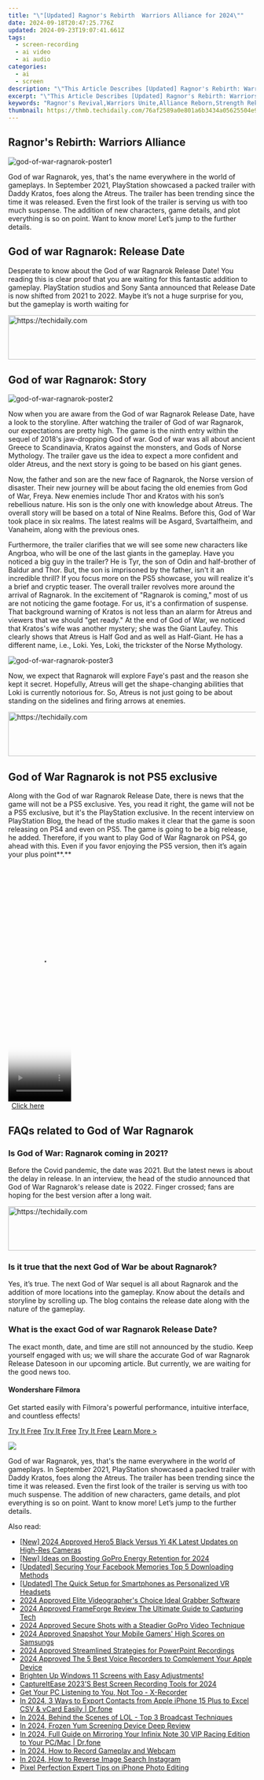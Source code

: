 ```yaml
---
title: "\"[Updated] Ragnor's Rebirth  Warriors Alliance for 2024\""
date: 2024-09-18T20:47:25.776Z
updated: 2024-09-23T19:07:41.661Z
tags: 
  - screen-recording
  - ai video
  - ai audio
categories: 
  - ai
  - screen
description: "\"This Article Describes [Updated] Ragnor's Rebirth: Warriors Alliance for 2024\""
excerpt: "\"This Article Describes [Updated] Ragnor's Rebirth: Warriors Alliance for 2024\""
keywords: "Ragnor's Revival,Warriors Unite,Alliance Reborn,Strength Rekindled,Champions Alliance,New Dawn Warriors,Battle Alliance Renewed"
thumbnail: https://thmb.techidaily.com/76af2589a0e801a6b3434a05625504e9a24382860270c85ff4fd48c9e5e5afe1.png
---
```


## Ragnor's Rebirth: Warriors Alliance

![god-of-war-ragnarok-poster1](https://images.wondershare.com/filmora/article-images/god-of-war-ragnarok-poster1.jpg)

God of war Ragnarok, yes, that's the name everywhere in the world of gameplays. In September 2021, PlayStation showcased a packed trailer with Daddy Kratos, foes along the Atreus. The trailer has been trending since the time it was released. Even the first look of the trailer is serving us with too much suspense. The addition of new characters, game details, and plot everything is so on point. Want to know more! Let’s jump to the further details.

## **God of war Ragnarok: Release Date**

Desperate to know about the God of war Ragnarok Release Date! You reading this is clear proof that you are waiting for this fantastic addition to gameplay. PlayStation studios and Sony Santa announced that Release Date is now shifted from 2021 to 2022\. Maybe it’s not a huge surprise for you, but the gameplay is worth waiting for

<!-- affiliate ads begin -->
<a href="https://appsumo.8odi.net/c/5597632/2144275/7443" target="_top" id="2144275">
  <img src="//a.impactradius-go.com/display-ad/7443-2144275" border="0" alt="https://techidaily.com" width="728" height="90"/>
</a>
<img height="0" width="0" src="https://appsumo.8odi.net/i/5597632/2144275/7443" style="position:absolute;visibility:hidden;" border="0" />
<!-- affiliate ads end -->

## **God of war Ragnarok: Story**

![god-of-war-ragnarok-poster2](https://images.wondershare.com/filmora/article-images/god-of-war-ragnarok-poster2.jpg)

Now when you are aware from the God of war Ragnarok Release Date, have a look to the storyline. After watching the trailer of God of war Ragnarok, our expectations are pretty high. The game is the ninth entry within the sequel of 2018's jaw-dropping God of war. God of war was all about ancient Greece to Scandinavia, Kratos against the monsters, and Gods of Norse Mythology. The trailer gave us the idea to expect a more confident and older Atreus, and the next story is going to be based on his giant genes.

Now, the father and son are the new face of Ragnarok, the Norse version of disaster. Their new journey will be about facing the old enemies from God of War, Freya. New enemies include Thor and Kratos with his son’s rebellious nature. His son is the only one with knowledge about Atreus. The overall story will be based on a total of Nine Realms. Before this, God of War took place in six realms. The latest realms will be Asgard, Svartalfheim, and Vanaheim, along with the previous ones.

Furthermore, the trailer clarifies that we will see some new characters like Angrboa, who will be one of the last giants in the gameplay. Have you noticed a big guy in the trailer? He is Tyr, the son of Odin and half-brother of Baldur and Thor. But, the son is imprisoned by the father, isn't it an incredible thrill? If you focus more on the PS5 showcase, you will realize it's a brief and cryptic teaser. The overall trailer revolves more around the arrival of Ragnarok. In the excitement of "Ragnarok is coming," most of us are not noticing the game footage. For us, it's a confirmation of suspense. That background warning of Kratos is not less than an alarm for Atreus and viewers that we should "get ready." At the end of God of War, we noticed that Kratos's wife was another mystery; she was the Giant Laufey. This clearly shows that Atreus is Half God and as well as Half-Giant. He has a different name, i.e., Loki. Yes, Loki, the trickster of the Norse Mythology.

![god-of-war-ragnarok-poster3](https://images.wondershare.com/filmora/article-images/god-of-war-ragnarok-poster3.jpg)

Now, we expect that Ragnarok will explore Faye's past and the reason she kept it secret. Hopefully, Atreus will get the shape-changing abilities that Loki is currently notorious for. So, Atreus is not just going to be about standing on the sidelines and firing arrows at enemies.

<!-- affiliate ads begin -->
<a href="https://aligracehair.sjv.io/c/5597632/1972670/19272" target="_top" id="1972670">
  <img src="//a.impactradius-go.com/display-ad/19272-1972670" border="0" alt="https://techidaily.com" width="728" height="90"/>
</a>
<img height="0" width="0" src="https://aligracehair.sjv.io/i/5597632/1972670/19272" style="position:absolute;visibility:hidden;" border="0" />
<!-- affiliate ads end -->

## **God of War Ragnarok is not PS5 exclusive**

Along with the God of war Ragnarok Release Date, there is news that the game will not be a PS5 exclusive. Yes, you read it right, the game will not be a PS5 exclusive, but it's the PlayStation exclusive. In the recent interview on PlayStation Blog, the head of the studio makes it clear that the game is soon releasing on PS4 and even on PS5\. The game is going to be a big release, he added. Therefore, if you want to play God of War Ragnarok on PS4, go ahead with this. Even if you favor enjoying the PS5 version, then it’s again your plus point**.**

<!-- affiliate ads begin -->
<span id="1975636">
					<video width="128" height="480" style="cursor:pointer"
           poster="//a.impactradius-go.com/display-clicktoplayimage/1975636.png"
           onclick="if(!this.playClicked){this.play();this.setAttribute('controls',true);this.playClicked=true;}">
	   <source src="//a.impactradius-go.com/display-ad/22993-1975636">
	   <img src="//a.impactradius-go.com/display-clicktoplayimage/1975636.png" style="border: none; height: 100%; width: 100%; object-fit: contain">
	</video>
	<div style="width:80px;text-align:center"><a href="javascript:window.open(decodeURIComponent('https%3A%2F%2Fhomestyler.sjv.io%2Fc%2F5597632%2F1975636%2F22993'), '_blank');void(0);">Click here</a></div>
</span>
<img height="0" width="0" src="https://imp.pxf.io/i/5597632/1975636/22993" style="position:absolute;visibility:hidden;" border="0" />
<!-- affiliate ads end -->

## **FAQs related to God of War Ragnarok**

### **Is God of War: Ragnarok coming in 2021?**

Before the Covid pandemic, the date was 2021\. But the latest news is about the delay in release. In an interview, the head of the studio announced that God of War Ragnarok's release date is 2022\. Finger crossed; fans are hoping for the best version after a long wait.

<!-- affiliate ads begin -->
<a href="https://laganoo.pxf.io/c/5597632/1657400/16446" target="_top" id="1657400">
  <img src="//a.impactradius-go.com/display-ad/16446-1657400" border="0" alt="https://techidaily.com" width="728" height="90"/>
</a>
<img height="0" width="0" src="https://laganoo.pxf.io/i/5597632/1657400/16446" style="position:absolute;visibility:hidden;" border="0" />
<!-- affiliate ads end -->

### **Is it true that the next God of War be about Ragnarok?**

Yes, it’s true. The next God of War sequel is all about Ragnarok and the addition of more locations into the gameplay. Know about the details and storyline by scrolling up. The blog contains the release date along with the nature of the gameplay.

### **What is the exact God of war Ragnarok Release Date?**

The exact month, date, and time are still not announced by the studio. Keep yourself engaged with us; we will share the accurate God of war Ragnarok Release Datesoon in our upcoming article. But currently, we are waiting for the good news too.

#### Wondershare Filmora

Get started easily with Filmora's powerful performance, intuitive interface, and countless effects!

[Try It Free](https://tools.techidaily.com/wondershare/filmora/download/) [Try It Free](https://tools.techidaily.com/wondershare/filmora/download/) [Try It Free](https://tools.techidaily.com/wondershare/filmora/download/) [Learn More >](https://tools.techidaily.com/wondershare/filmora/download/)

![](https://neveragain.allstatics.com/2019/assets/image/box/filmora-9.png)

God of war Ragnarok, yes, that's the name everywhere in the world of gameplays. In September 2021, PlayStation showcased a packed trailer with Daddy Kratos, foes along the Atreus. The trailer has been trending since the time it was released. Even the first look of the trailer is serving us with too much suspense. The addition of new characters, game details, and plot everything is so on point. Want to know more! Let’s jump to the further details.

<ins class="adsbygoogle"
      style="display:block"
      data-ad-client="ca-pub-7571918770474297"
      data-ad-slot="8358498916"
      data-ad-format="auto"
      data-full-width-responsive="true"></ins>

<span class="atpl-alsoreadstyle">Also read:</span>
<div><ul>
<li><a href="https://fox-info.techidaily.com/new-2024-approved-hero5-black-versus-yi-4k-latest-updates-on-high-res-cameras/"><u>[New] 2024 Approved Hero5 Black Versus Yi 4K Latest Updates on High-Res Cameras</u></a></li>
<li><a href="https://article-posts.techidaily.com/new-ideas-on-boosting-gopro-energy-retention-for-2024/"><u>[New] Ideas on Boosting GoPro Energy Retention for 2024</u></a></li>
<li><a href="https://facebook-videos.techidaily.com/updated-securing-your-facebook-memories-top-5-downloading-methods/"><u>[Updated] Securing Your Facebook Memories Top 5 Downloading Methods</u></a></li>
<li><a href="https://article-files.techidaily.com/updated-the-quick-setup-for-smartphones-as-personalized-vr-headsets/"><u>[Updated] The Quick Setup for Smartphones as Personalized VR Headsets</u></a></li>
<li><a href="https://screen-video-capture.techidaily.com/2024-approved-elite-videographers-choice-ideal-grabber-software/"><u>2024 Approved Elite Videographer's Choice Ideal Grabber Software</u></a></li>
<li><a href="https://screen-video-capture.techidaily.com/2024-approved-frameforge-review-the-ultimate-guide-to-capturing-tech/"><u>2024 Approved FrameForge Review The Ultimate Guide to Capturing Tech</u></a></li>
<li><a href="https://extra-skills.techidaily.com/2024-approved-secure-shots-with-a-steadier-gopro-video-technique/"><u>2024 Approved Secure Shots with a Steadier GoPro Video Technique</u></a></li>
<li><a href="https://screen-video-capture.techidaily.com/2024-approved-snapshot-your-mobile-gamers-high-scores-on-samsungs/"><u>2024 Approved Snapshot Your Mobile Gamers' High Scores on Samsungs</u></a></li>
<li><a href="https://screen-video-capture.techidaily.com/2024-approved-streamlined-strategies-for-powerpoint-recordings/"><u>2024 Approved Streamlined Strategies for PowerPoint Recordings</u></a></li>
<li><a href="https://screen-video-capture.techidaily.com/2024-approved-the-5-best-voice-recorders-to-complement-your-apple-device/"><u>2024 Approved The 5 Best Voice Recorders to Complement Your Apple Device</u></a></li>
<li><a href="https://windows11.techidaily.com/brighten-up-windows-11-screens-with-easy-adjustments/"><u>Brighten Up Windows 11 Screens with Easy Adjustments!</u></a></li>
<li><a href="https://screen-video-capture.techidaily.com/captureitease-2023s-best-screen-recording-tools-for-2024/"><u>CaptureItEase 2023'S Best Screen Recording Tools for 2024</u></a></li>
<li><a href="https://screen-video-capture.techidaily.com/get-your-pc-listening-to-you-not-too-x-recorder/"><u>Get Your PC Listening to You, Not Too - X-Recorder</u></a></li>
<li><a href="https://iphone-transfer.techidaily.com/in-2024-3-ways-to-export-contacts-from-apple-iphone-15-plus-to-excel-csv-and-vcard-easily-drfone-by-drfone-transfer-from-ios/"><u>In 2024, 3 Ways to Export Contacts from Apple iPhone 15 Plus to Excel CSV & vCard Easily | Dr.fone</u></a></li>
<li><a href="https://screen-video-capture.techidaily.com/in-2024-behind-the-scenes-of-lol-top-3-broadcast-techniques/"><u>In 2024, Behind the Scenes of LOL - Top 3 Broadcast Techniques</u></a></li>
<li><a href="https://screen-video-capture.techidaily.com/in-2024-frozen-yum-screening-device-deep-review/"><u>In 2024, Frozen Yum Screening Device Deep Review</u></a></li>
<li><a href="https://screen-mirror.techidaily.com/in-2024-full-guide-on-mirroring-your-infinix-note-30-vip-racing-edition-to-your-pcmac-drfone-by-drfone-android/"><u>In 2024, Full Guide on Mirroring Your Infinix Note 30 VIP Racing Edition to Your PC/Mac | Dr.fone</u></a></li>
<li><a href="https://screen-video-capture.techidaily.com/in-2024-how-to-record-gameplay-and-webcam/"><u>In 2024, How to Record Gameplay and Webcam</u></a></li>
<li><a href="https://instagram-clips.techidaily.com/1716169135296-in-2024-how-to-reverse-image-search-instagram/"><u>In 2024, How to Reverse Image Search Instagram</u></a></li>
<li><a href="https://extra-tips.techidaily.com/pixel-perfection-expert-tips-on-iphone-photo-editing/"><u>Pixel Perfection Expert Tips on iPhone Photo Editing</u></a></li>
</ul></div>

